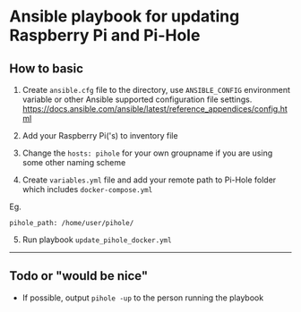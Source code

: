 # Ansible playbook for updating Raspberry Pi and Pi-Hole

## How to basic

1. Create `ansible.cfg` file to the directory, use `ANSIBLE_CONFIG` environment variable or other Ansible supported configuration file settings. <https://docs.ansible.com/ansible/latest/reference_appendices/config.html>

2. Add your Raspberry Pi('s) to inventory file  

3. Change the `hosts: pihole` for your own groupname if you are using some other naming scheme  

4. Create `variables.yml` file and add your remote path to Pi-Hole folder which includes `docker-compose.yml`

Eg.

```
pihole_path: /home/user/pihole/
```  

5. Run playbook `update_pihole_docker.yml`

---
## Todo or "would be nice"

- If possible, output `pihole -up` to the person running the playbook  
